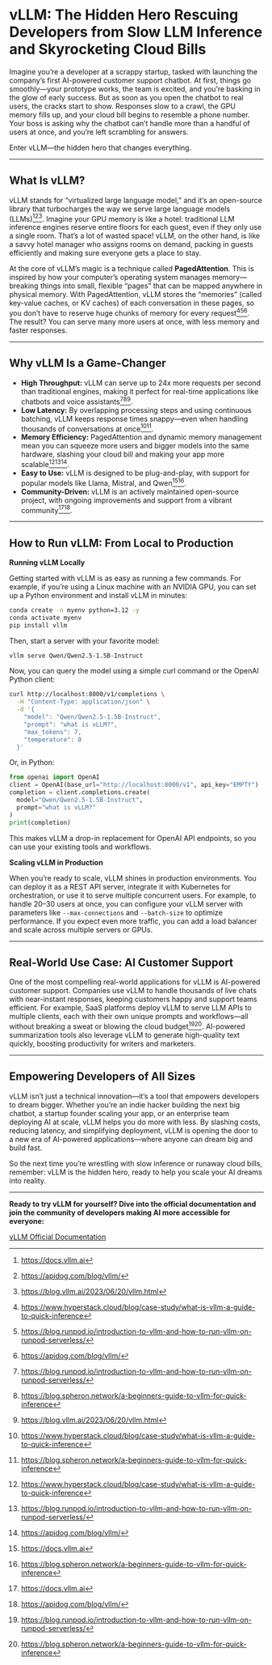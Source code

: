 # vLLM: The Hidden Hero Rescuing Developers from Slow LLM Inference and Skyrocketing Cloud Bills

Imagine you’re a developer at a scrappy startup, tasked with launching the company’s first AI-powered customer support chatbot. At first, things go smoothly—your prototype works, the team is excited, and you’re basking in the glow of early success. But as soon as you open the chatbot to real users, the cracks start to show. Responses slow to a crawl, the GPU memory fills up, and your cloud bill begins to resemble a phone number. Your boss is asking why the chatbot can’t handle more than a handful of users at once, and you’re left scrambling for answers.

Enter vLLM—the hidden hero that changes everything.

---

## What Is vLLM?

vLLM stands for “virtualized large language model,” and it’s an open-source library that turbocharges the way we serve large language models (LLMs)[^3][^6][^8]. Imagine your GPU memory is like a hotel: traditional LLM inference engines reserve entire floors for each guest, even if they only use a single room. That’s a lot of wasted space! vLLM, on the other hand, is like a savvy hotel manager who assigns rooms on demand, packing in guests efficiently and making sure everyone gets a place to stay.

At the core of vLLM’s magic is a technique called **PagedAttention**. This is inspired by how your computer’s operating system manages memory—breaking things into small, flexible “pages” that can be mapped anywhere in physical memory. With PagedAttention, vLLM stores the “memories” (called key-value caches, or KV caches) of each conversation in these pages, so you don’t have to reserve huge chunks of memory for every request[^4][^5][^6]. The result? You can serve many more users at once, with less memory and faster responses.

---

## Why vLLM Is a Game-Changer

- **High Throughput:** vLLM can serve up to 24x more requests per second than traditional engines, making it perfect for real-time applications like chatbots and voice assistants[^5][^7][^8].
- **Low Latency:** By overlapping processing steps and using continuous batching, vLLM keeps response times snappy—even when handling thousands of conversations at once[^4][^7].
- **Memory Efficiency:** PagedAttention and dynamic memory management mean you can squeeze more users and bigger models into the same hardware, slashing your cloud bill and making your app more scalable[^4][^5][^6].
- **Easy to Use:** vLLM is designed to be plug-and-play, with support for popular models like Llama, Mistral, and Qwen[^3][^7].
- **Community-Driven:** vLLM is an actively maintained open-source project, with ongoing improvements and support from a vibrant community[^3][^6].

---

## How to Run vLLM: From Local to Production

**Running vLLM Locally**

Getting started with vLLM is as easy as running a few commands. For example, if you’re using a Linux machine with an NVIDIA GPU, you can set up a Python environment and install vLLM in minutes:

```bash
conda create -n myenv python=3.12 -y
conda activate myenv
pip install vllm
```

Then, start a server with your favorite model:

```bash
vllm serve Qwen/Qwen2.5-1.5B-Instruct
```

Now, you can query the model using a simple curl command or the OpenAI Python client:

```bash
curl http://localhost:8000/v1/completions \
  -H "Content-Type: application/json" \
  -d '{
    "model": "Qwen/Qwen2.5-1.5B-Instruct",
    "prompt": "what is vLLM?",
    "max_tokens": 7,
    "temperature": 0
  }'
```

Or, in Python:

```python
from openai import OpenAI
client = OpenAI(base_url="http://localhost:8000/v1", api_key="EMPTY")
completion = client.completions.create(
  model="Qwen/Qwen2.5-1.5B-Instruct",
  prompt="what is vLLM?"
)
print(completion)
```

This makes vLLM a drop-in replacement for OpenAI API endpoints, so you can use your existing tools and workflows.

**Scaling vLLM in Production**

When you’re ready to scale, vLLM shines in production environments. You can deploy it as a REST API server, integrate it with Kubernetes for orchestration, or use it to serve multiple concurrent users. For example, to handle 20–30 users at once, you can configure your vLLM server with parameters like `--max-connections` and `--batch-size` to optimize performance. If you expect even more traffic, you can add a load balancer and scale across multiple servers or GPUs.

---

## Real-World Use Case: AI Customer Support

One of the most compelling real-world applications for vLLM is AI-powered customer support. Companies use vLLM to handle thousands of live chats with near-instant responses, keeping customers happy and support teams efficient. For example, SaaS platforms deploy vLLM to serve LLM APIs to multiple clients, each with their own unique prompts and workflows—all without breaking a sweat or blowing the cloud budget[^5][^7]. AI-powered summarization tools also leverage vLLM to generate high-quality text quickly, boosting productivity for writers and marketers.

---

## Empowering Developers of All Sizes

vLLM isn’t just a technical innovation—it’s a tool that empowers developers to dream bigger. Whether you’re an indie hacker building the next big chatbot, a startup founder scaling your app, or an enterprise team deploying AI at scale, vLLM helps you do more with less. By slashing costs, reducing latency, and simplifying deployment, vLLM is opening the door to a new era of AI-powered applications—where anyone can dream big and build fast.

So the next time you’re wrestling with slow inference or runaway cloud bills, remember: vLLM is the hidden hero, ready to help you scale your AI dreams into reality.

---

**Ready to try vLLM for yourself? Dive into the official documentation and join the community of developers making AI more accessible for everyone:**

[vLLM Official Documentation](https://docs.vllm.ai)

[^1]: https://www.hopsworks.ai/dictionary/vllm

[^2]: https://www.redhat.com/en/topics/ai/what-is-vllm

[^3]: https://docs.vllm.ai

[^4]: https://www.hyperstack.cloud/blog/case-study/what-is-vllm-a-guide-to-quick-inference

[^5]: https://blog.runpod.io/introduction-to-vllm-and-how-to-run-vllm-on-runpod-serverless/

[^6]: https://apidog.com/blog/vllm/

[^7]: https://blog.spheron.network/a-beginners-guide-to-vllm-for-quick-inference

[^8]: https://blog.vllm.ai/2023/06/20/vllm.html


